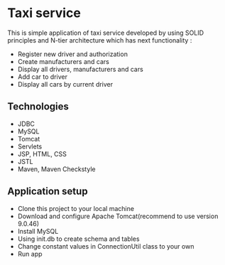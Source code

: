 # Taxi service 

This is simple application of taxi service developed by using SOLID principles and N-tier architecture which has next functionality :

- Register new driver and authorization
- Create manufacturers and cars
- Display all drivers, manufacturers and cars
- Add car to driver
- Display all cars by current driver

## Technologies

- JDBC
- MySQL
- Tomcat
- Servlets
- JSP, HTML, CSS
- JSTL
- Maven, Maven Checkstyle

## Application setup

- Clone this project to your local machine
- Download and configure Apache Tomcat(recommend to use version 9.0.46)
- Install MySQL
- Using init.db to create schema and tables
- Change constant values in ConnectionUtil class to your own
- Run app